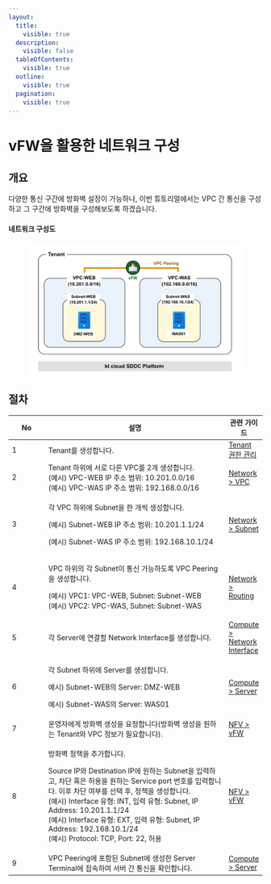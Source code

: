```yaml
---
layout:
  title:
    visible: true
  description:
    visible: false
  tableOfContents:
    visible: true
  outline:
    visible: true
  pagination:
    visible: true
---
```


# vFW을 활용한 네트워크 구성

## 개요

다양한 통신 구간에 방화벽 설정이 가능하나, 이번 튜토리얼에서는 VPC 간 통신을 구성하고 그 구간에 방화벽을 구성해보도록 하겠습니다.&#x20;

#### 네트워크 구성도

<figure><img src="../.gitbook/assets/image (515).png" alt=""><figcaption></figcaption></figure>

## 절차

<table><thead><tr><th width="70.33333333333331">No</th><th width="416">설명</th><th>관련 가이드</th></tr></thead><tbody><tr><td>1</td><td>Tenant를 생성합니다.</td><td><a href="../tenant-member.md">Tenant 권한 관리</a></td></tr><tr><td>2</td><td>Tenant 하위에 서로 다른 VPC를 2개 생성합니다.<br>(예시) VPC-WEB IP 주소 범위: 10.201.0.0/16<br>(예시) VPC-WAS IP 주소 범위: 192.168.0.0/16</td><td><a href="../network/vpc.md#vpc-1">Network > VPC</a></td></tr><tr><td>3</td><td><p>각 VPC 하위에 Subnet을 한 개씩 생성합니다.</p><p>(예시) Subnet-WEB IP 주소 범위: 10.201.1.1/24</p><p>(예시) Subnet-WAS IP 주소 범위: 192.168.10.1/24</p></td><td><a href="../network/subnet.md#subnet-1">Network > Subnet</a></td></tr><tr><td>4</td><td><p>VPC 하위의 각 Subnet이 통신 가능하도록 VPC Peering을 생성합니다.</p><p>(예시) VPC1: VPC-WEB, Subnet: Subnet-WEB<br>(예시) VPC2: VPC-WAS, Subnet: Subnet-WAS</p></td><td><a href="../network/routing.md#routing-1">Network > Routing</a></td></tr><tr><td>5</td><td>각 Server에 연결할 Network Interface를 생성합니다. </td><td><a href="../compute/network-interface.md#network-interface-1">Compute > Network Interface</a></td></tr><tr><td>6</td><td><p>각 Subnet 하위에 Server를 생성합니다.</p><p>예시) Subnet-WEB의 Server: DMZ-WEB</p><p>예시) Subnet-WAS의 Server: WAS01</p></td><td><a href="../compute/server.md#server-3">Compute > Server</a></td></tr><tr><td>7</td><td>운영자에게 방화벽 생성을 요청합니다(방화벽 생성을 원하는 Tenant와 VPC 정보가 필요합니다).</td><td><a href="../nfv/firewall.md">NFV > vFW</a></td></tr><tr><td>8</td><td><p>방화벽 정책을 추가합니다.</p><p>Source IP와 Destination IP에 원하는 Subnet을 입력하고, 차단 혹은 허용을 원하는 Service port 번호를 입력합니다. 이후 차단 여부를 선택 후, 정책을 생성합니다.<br>(예시) Interface 유형: INT, 입력 유형: Subnet, IP Address: 10.201.1.1/24<br>(예시) Interface 유형: EXT, 입력 유형: Subnet, IP Address: 192.168.10.1/24<br>(예시) Protocol: TCP, Port: 22, 허용</p></td><td><a href="../nfv/firewall.md#vfw-2">NFV > vFW</a></td></tr><tr><td>9</td><td>VPC Peering에 포함된 Subnet에 생성한 Server Terminal에 접속하여 서버 간 통신을 확인합니다.</td><td><a href="../compute/server.md#server-terminal">Compute > Server</a></td></tr></tbody></table>
